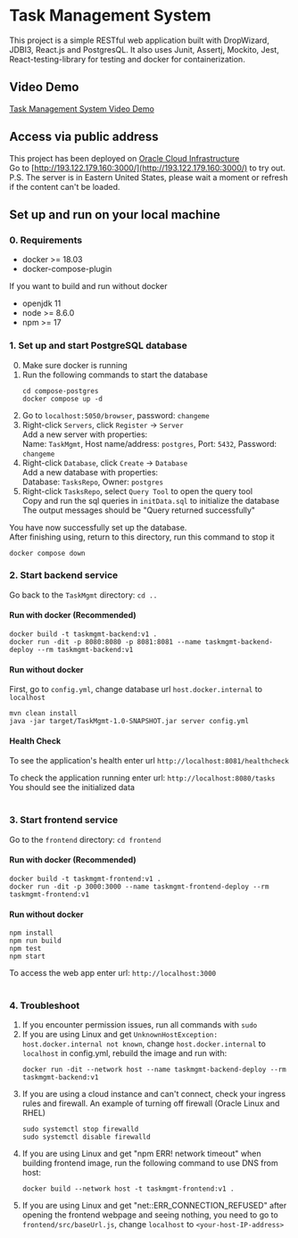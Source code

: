 # Task Management System
This project is a simple RESTful web application built with DropWizard, JDBI3, React.js and PostgresQL. It also uses Junit, Assertj, Mockito, Jest, React-testing-library for testing and docker for containerization.

## Video Demo

[Task Management System Video Demo](https://www.dropbox.com/s/q8skxv475wkeqhb/Task%20Management%20System%20Demo.mov?dl=0)

## Access via public address
This project has been deployed on [Oracle Cloud Infrastructure](https://www.oracle.com/cloud/)   
Go to [http://193.122.179.160:3000/](http://193.122.179.160:3000/) to try out.   
P.S. The server is in Eastern United States, please wait a moment or refresh if the content can't be loaded.

## Set up and run on your local machine

### 0. Requirements
* docker >= 18.03
* docker-compose-plugin   

If you want to build and run without docker
* openjdk 11
* node >= 8.6.0
* npm >= 17


### 1. Set up and start PostgreSQL database
0. Make sure docker is running
1. Run the following commands to start the database
   ```
   cd compose-postgres 
   docker compose up -d 
   ```
2. Go to `localhost:5050/browser`, password: `changeme`
3. Right-click `Servers`, click `Register` -> `Server`   
   Add a new server with properties:  
   Name: `TaskMgmt`, Host name/address: `postgres`, Port: `5432`, Password: `changeme`
4. Right-click `Database`, click `Create` -> `Database`   
   Add a new database with properties:   
   Database: `TasksRepo`, Owner: `postgres`   
5. Right-click `TasksRepo`, select `Query Tool` to open the query tool   
   Copy and run the sql queries in `initData.sql` to initialize the database   
   The output messages should be "Query returned successfully"    

You have now successfully set up the database.   
After finishing using, return to this directory, run this command to stop it
```
docker compose down 
```

### 2. Start backend service
Go back to the `TaskMgmt` directory: `cd ..`

#### Run with docker (Recommended)
```
docker build -t taskmgmt-backend:v1 . 
docker run -dit -p 8080:8080 -p 8081:8081 --name taskmgmt-backend-deploy --rm taskmgmt-backend:v1 
```

#### Run without docker
First, go to `config.yml`, change database url `host.docker.internal` to `localhost`   
```
mvn clean install 
java -jar target/TaskMgmt-1.0-SNAPSHOT.jar server config.yml 
```

#### Health Check
To see the application's health enter url `http://localhost:8081/healthcheck`

To check the application running enter url: `http://localhost:8080/tasks`   
You should see the initialized data   
<br/>
   
### 3. Start frontend service
Go to the `frontend` directory: `cd frontend`

#### Run with docker (Recommended)
```
docker build -t taskmgmt-frontend:v1 . 
docker run -dit -p 3000:3000 --name taskmgmt-frontend-deploy --rm taskmgmt-frontend:v1 
```

#### Run without docker
```
npm install 
npm run build 
npm test 
npm start 
```

To access the web app enter url: `http://localhost:3000`   
<br/>

### 4. Troubleshoot
1. If you encounter permission issues, run all commands with `sudo`   
2. If you are using Linux and get `UnknownHostException: host.docker.internal not known`, change `host.docker.internal` to `localhost` in config.yml, rebuild the image and run with:
   ```
   docker run -dit --network host --name taskmgmt-backend-deploy --rm taskmgmt-backend:v1 
   ```
3. If you are using a cloud instance and can't connect, check your ingress rules and firewall.
   An example of turning off firewall (Oracle Linux and RHEL)
   ```
   sudo systemctl stop firewalld 
   sudo systemctl disable firewalld 
   ```
4. If you are using Linux and get "npm ERR! network timeout" when building frontend image, run the following command to use DNS from host:
   ```
   docker build --network host -t taskmgmt-frontend:v1 . 
   ```
5. If you are using Linux and get "net::ERR_CONNECTION_REFUSED" after opening the frontend webpage and seeing nothing, you need to go to `frontend/src/baseUrl.js`, change `localhost` to `<your-host-IP-address>`